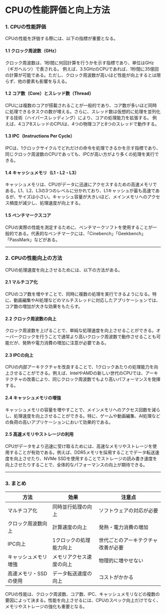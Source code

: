 # CPUの性能評価と向上方法

### 1. CPUの性能評価
CPUの性能を評価する際には、以下の指標が重要となる。

#### 1.1 クロック周波数（GHz）
クロック周波数は、1秒間に何回計算を行うかを示す指標であり、単位はGHz（ギガヘルツ）で表される。
例えば、3.5GHzのCPUであれば、1秒間に35億回の計算が可能である。ただし、クロック周波数が高いほど性能が向上するとは限らず、他の要素も影響を与える。

#### 1.2 コア数（Core）とスレッド数（Thread）
CPUには複数のコアが搭載されることが一般的であり、コア数が多いほど同時に処理できるタスクの数が増える。さらに、スレッド数は仮想的に処理を並列化する技術（ハイパースレッディング）により、コアの処理能力を拡張する。
例えば、4コア8スレッドのCPUは、4つの物理コアと8つのスレッドで動作する。

#### 1.3 IPC（Instructions Per Cycle）
IPCは、1クロックサイクルでどれだけの命令を処理できるかを示す指標であり、同じクロック周波数のCPUであっても、IPCが高い方がより多くの処理を実行できる。

#### 1.4 キャッシュメモリ（L1・L2・L3）
キャッシュメモリは、CPUがデータに迅速にアクセスするための高速メモリである。L1、L2、L3の3つのレベルに分かれており、L1キャッシュが最も高速であるが、サイズは小さい。キャッシュ容量が大きいほど、メインメモリへのアクセス頻度が減少し、処理速度が向上する。

#### 1.5 ベンチマークスコア
CPUの実際の性能を測定するために、ベンチマークソフトを使用することが一般的である。代表的なベンチマークには、「Cinebench」「Geekbench」「PassMark」などがある。

---

### 2. CPUの性能向上の方法
CPUの処理速度を向上させるためには、以下の方法がある。

#### 2.1 マルチコア化
CPUのコア数を増やすことで、同時に複数の処理を実行できるようになる。特に、動画編集やAI処理などのマルチスレッドに対応したアプリケーションでは、コア数の増加が大きな効果をもたらす。

#### 2.2 クロック周波数の向上
クロック周波数を上げることで、単純な処理速度を向上させることができる。オーバークロックを行うことで通常より高いクロック周波数で動作させることも可能だが、発熱や電力消費の増加に注意が必要である。

#### 2.3 IPCの向上
CPUの内部アーキテクチャを改良することで、1クロックあたりの処理能力を向上させることができる。例えば、IntelやAMDの新しい世代のCPUでは、アーキテクチャの改善により、同じクロック周波数でもより高いパフォーマンスを発揮する。

#### 2.4 キャッシュメモリの増強
キャッシュメモリの容量を増やすことで、メインメモリへのアクセス回数を減らし、処理速度を向上させることができる。特に、ゲームや動画編集、AI処理などの負荷の高いアプリケーションにおいて効果的である。

#### 2.5 高速メモリやストレージの利用
CPUがデータをより迅速に受け取るためには、高速なメモリやストレージを使用することが有効である。例えば、DDR5メモリを採用することでデータ転送速度を向上させたり、NVMe SSDを使用することでストレージの読み書き速度を向上させたりすることで、全体的なパフォーマンスの向上が期待できる。

---

### 3. まとめ

| 方法 | 効果 | 注意点 |
|------|--------------|------|
| マルチコア化 | 同時並行処理の向上 | ソフトウェアの対応が必要 |
| クロック周波数向上 | 計算速度の向上 | 発熱・電力消費の増加 |
| IPC向上 | 1クロックの処理能力向上 | 世代ごとのアーキテクチャ改善が必要 |
| キャッシュメモリ増強 | メモリアクセス速度の向上 | 物理的に増やせない |
| 高速メモリ・SSDの使用 | データ転送速度の向上 | コストがかかる |

CPUの性能は、クロック周波数、コア数、IPC、キャッシュメモリなどの複数の要因によって決まる。性能を向上させるには、CPUのスペック向上だけでなく、メモリやストレージの強化も重要となる。

